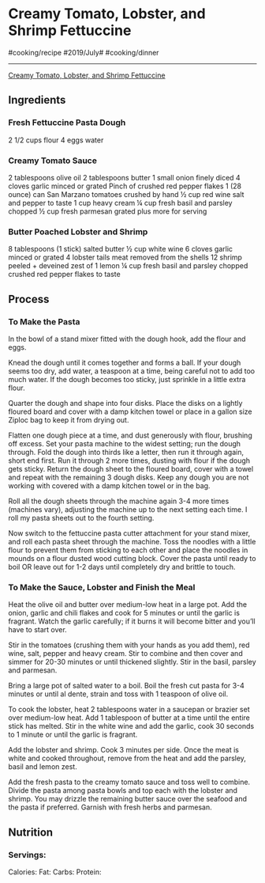 # Creamy Tomato, Lobster, and Shrimp Fettuccine
#cooking/recipe #2019/July# #cooking/dinner
- - - -
 [Creamy Tomato, Lobster, and Shrimp Fettuccine](https://www.halfbakedharvest.com/creamy-tomato-lobster-and-shrimp-fettuccine/) 

## Ingredients
### Fresh Fettuccine Pasta Dough
2 1/2 cups flour
4 eggs
water

### Creamy Tomato Sauce
2 tablespoons olive oil
2 tablespoons butter
1 small onion finely diced
4 cloves garlic minced or grated
Pinch of crushed red pepper flakes
1 (28 ounce) can San Marzano tomatoes crushed by hand
½ cup red wine
salt and pepper to taste
1 cup heavy cream
¼ cup fresh basil and parsley chopped
½ cup fresh parmesan grated plus more for serving

### Butter Poached Lobster and Shrimp
8 tablespoons (1 stick) salted butter
½ cup white wine
6 cloves garlic minced or grated
4 lobster tails meat removed from the shells
12 shrimp peeled + deveined
zest of 1 lemon
¼ cup fresh basil and parsley chopped
crushed red pepper flakes to taste

## Process
### To Make the Pasta
In the bowl of a stand mixer fitted with the dough hook, add the flour and eggs.

Knead the dough until it comes together and forms a ball. If your dough seems too dry, add water, a teaspoon at a time, being careful not to add too much water. If the dough becomes too sticky, just sprinkle in a little extra flour.

Quarter the dough and shape into four disks. Place the disks on a lightly floured board and cover with a damp kitchen towel or place in a gallon size Ziploc bag to keep it from drying out.

Flatten one dough piece at a time, and dust generously with flour, brushing off excess. Set your pasta machine to the widest setting; run the dough through. Fold the dough into thirds like a letter, then run it through again, short end first. Run it through 2 more times, dusting with flour if the dough gets sticky. Return the dough sheet to the floured board, cover with a towel and repeat with the remaining 3 dough disks. Keep any dough you are not working with covered with a damp kitchen towel or in the bag.

Roll all the dough sheets through the machine again 3-4 more times (machines vary), adjusting the machine up to the next setting each time. I roll my pasta sheets out to the fourth setting.

Now switch to the fettuccine pasta cutter attachment for your stand mixer, and roll each pasta sheet through the machine. Toss the noodles with a little flour to prevent them from sticking to each other and place the noodles in mounds on a flour dusted wood cutting block. Cover the pasta until ready to boil OR leave out for 1-2 days until completely dry and brittle to touch.

### To Make the Sauce, Lobster and Finish the Meal
Heat the olive oil and butter over medium-low heat in a large pot. Add the onion, garlic and chili flakes and cook for 5 minutes or until the garlic is fragrant. Watch the garlic carefully; if it burns it will become bitter and you’ll have to start over.

Stir in the tomatoes (crushing them with your hands as you add them), red wine, salt, pepper and heavy cream. Stir to combine and then cover and simmer for 20-30 minutes or until thickened slightly. Stir in the basil, parsley and parmesan.

Bring a large pot of salted water to a boil. Boil the fresh cut pasta for 3-4 minutes or until al dente, strain and toss with 1 teaspoon of olive oil.

To cook the lobster, heat 2 tablespoons water in a saucepan or brazier set over medium-low heat. Add 1 tablespoon of butter at a time until the entire stick has melted. Stir in the white wine and add the garlic, cook 30 seconds to 1 minute or until the garlic is fragrant.

Add the lobster and shrimp. Cook 3 minutes per side. Once the meat is white and cooked throughout, remove from the heat and add the parsley, basil and lemon zest.

Add the fresh pasta to the creamy tomato sauce and toss well to combine. Divide the pasta among pasta bowls and top each with the lobster and shrimp. You may drizzle the remaining butter sauce over the seafood and the pasta if preferred. Garnish with fresh herbs and parmesan.

## Nutrition
### Servings:
Calories: 
Fat: 
Carbs: 
Protein: 